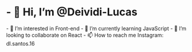   <h1>- 👋 Hi, I’m @Deividi-Lucas </h1>
<p>- 👀 I’m interested in Front-end
- 🌱 I’m currently learning JavaScript
- 💞️ I’m looking to collaborate on React 
- 📫 How to reach me Instagram: dl.santos.16

<!---
Deividi-Lucas/Deividi-Lucas is a ✨ special ✨ repository because its `README.md` (this file) appears on your GitHub profile.
You can click the Preview link to take a look at your changes.
--->
